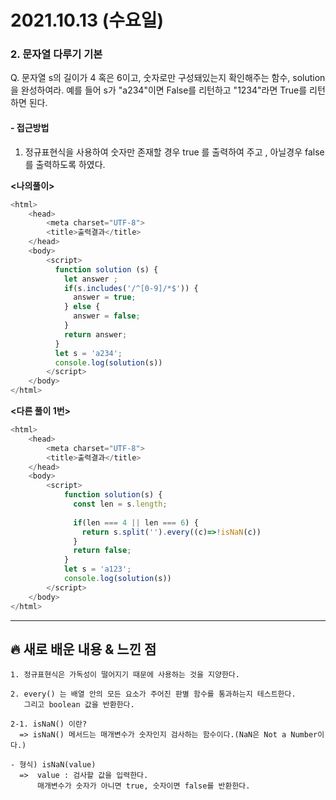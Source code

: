 # 2021.10.13 (수요일)
### **2. 문자열 다루기 기본**

Q. 문자열 s의 길이가 4 혹은 6이고, 숫자로만 구성돼있는지 확인해주는 함수, solution을 완성하여라.
   예를 들어 s가 "a234"이면 False를 리턴하고 "1234"라면 True를 리턴하면 된다.


#### -  접근방법

1. 정규표현식을 사용하여 숫자만 존재할 경우 true 를 출력하여 주고 , 아닐경우 false를 출력하도록 하였다.

**<나의풀이>**
```javascript
<html>
    <head>
        <meta charset="UTF-8">
        <title>출력결과</title>
    </head>
    <body>
        <script>
          function solution (s) {
            let answer ;
            if(s.includes('/^[0-9]/*$')) {
              answer = true;
            } else {
              answer = false;
            }
            return answer;
          }
          let s = 'a234';
          console.log(solution(s))
        </script>
    </body>
</html>
```

**<다른 풀이 1번>**
```javascript
<html>
    <head>
        <meta charset="UTF-8">
        <title>출력결과</title>
    </head>
    <body>
        <script>
            function solution(s) {
              const len = s.length;
            
              if(len === 4 || len === 6) {
                return s.split('').every((c)=>!isNaN(c))
              }
              return false;
            }
            let s = 'a123';
            console.log(solution(s))
        </script>
    </body>
</html>
```


---
##  **🔥 새로 배운 내용 & 느낀 점**

    1. 정규표현식은 가독성이 떨어지기 때문에 사용하는 것을 지양한다.

    2. every() 는 배열 안의 모든 요소가 주어진 판별 함수를 통과하는지 테스트한다.
       그리고 boolean 값을 반환한다.
    
    2-1. isNaN() 이란?
      => isNaN() 메서드는 매개변수가 숫자인지 검사하는 함수이다.(NaN은 Not a Number이다.)
    
    - 형식) isNaN(value)
      =>  value : 검사할 값을 입력한다.
          매개변수가 숫자가 아니면 true, 숫자이면 false를 반환한다. 